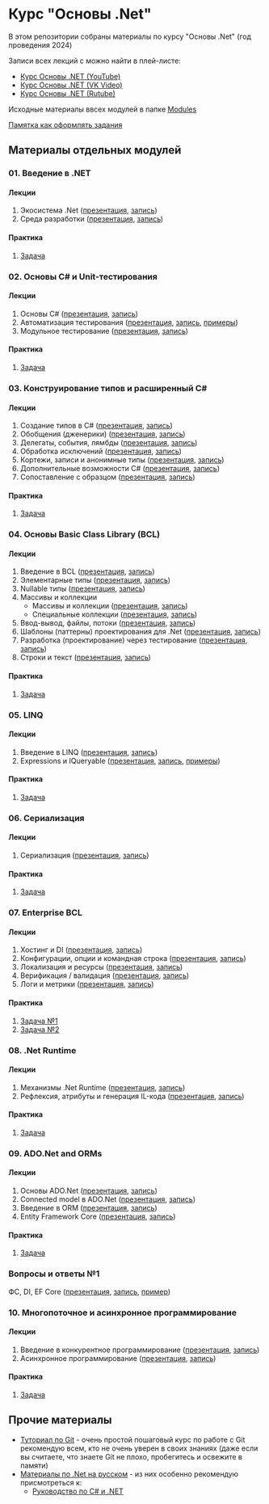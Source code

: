 # Курс "Основы .Net"

В этом репозитории собраны материалы по курсу "Основы .Net" (год проведения 2024)

Записи всех лекций с можно найти в плей-листе:
- [Курс Основы .NET (YouTube)](https://youtube.com/playlist?list=PLEM3ZGqESlYS-IkVpkrCI74iaMWtru_9x&si=zOOOzG-JONHuh7oz)
- [Курс Основы .NET (VK Video)](https://vk.com/video/playlist/871595788_1)
- [Курс Основы .NET (Rutube)](https://rutube.ru/plst/488407)

Исходные материалы ввсех модулей в папке [Modules](./Modules)

[Памятка как оформлять задания](/docs/practices.md)

## Материалы отдельных модулей
### 01. Введение в .NET
#### Лекции
01. Экосистема .Net ([презентация](/Modules/01.%20Introduction%20to%20.Net/01.%20.Net%20Ecosystem.pptx?raw=true), [запись](https://youtu.be/exB4impLQyE))
02. Среда разработки ([презентация](/Modules/01.%20Introduction%20to%20.Net/02.%20.Net%20Development%20Environment.pptx?raw=true), [запись](https://youtu.be/BVDPAFH5om0))

#### Практика
01. [Задача](/Modules/01.%20Introduction%20to%20.Net/task.md)


### 02. Основы C# и Unit-тестирования
#### Лекции
01. Основы C# ([презентация](/Modules/02.%20Basic%20C%23%20and%20Unit-testing/01.%20C%23%20language%20basic.pptx?raw=true), [запись](https://youtu.be/BnAoMyi_Wms))
02. Автоматизация тестирования ([презентация](/Modules/02.%20Basic%20C%23%20and%20Unit-testing/02.%20Test%20automation.pptx?raw=true), [запись](https://youtu.be/Am_lV0ZO0a8), [примеры](/Modules/02.%20Basic%20C%23%20and%20Unit-testing/Samples/02_Test_automation))
03. Модульное тестирование ([презентация](/Modules/02.%20Basic%20C%23%20and%20Unit-testing/03.%20Unit%20tests.pptx?raw=true), [запись](https://youtu.be/r6jSOymZsoo))

#### Практика
01. [Задача](/Modules/02.%20Basic%20C%23%20and%20Unit-testing/task.md)


### 03. Конструирование типов и расширенный C#
#### Лекции
01. Создание типов в C# ([презентация](/Modules/03.%20Type%20construction%20and%20Advanced%20C%23/01.%20Creating%20Types%20in%20C%23.pptx?raw=true), [запись](https://youtu.be/0Cad1GMEelI))
02. Обобщения (дженерики) ([презентация](/Modules/03.%20Type%20construction%20and%20Advanced%20C%23/02.%20Generics.pptx?raw=true), [запись](https://youtu.be/014-Ytthvws))
03. Делегаты, события, лямбды ([презентация](/Modules/03.%20Type%20construction%20and%20Advanced%20C%23/03.%20Delegates%2C%20Events%20and%20Lambdas.pptx?raw=true), [запись](https://youtu.be/FiXZKe7D8Rg))
04. Обработка исключений ([презентация](/Modules/03.%20Type%20construction%20and%20Advanced%20C%23/04.%20Exception%20handling.pptx?raw=true), [запись](https://youtu.be/PBKuARjhVSM))
05. Кортежи, записи и анонимные типы ([презентация](/Modules/03.%20Type%20construction%20and%20Advanced%20C%23/05.%20Tuples%2C%20records%20and%20anonymous%20types.pptx?raw=true), [запись](https://youtu.be/IfWdVvoeIXw))
06. Дополнительные возможности C# ([презентация](/Modules/03.%20Type%20construction%20and%20Advanced%20C%23/06.%20Additional%20C%23%20features.pptx?raw=true), [запись](https://youtu.be/Z7x3hxpal7g))
07. Сопоставление с образцом ([презентация](/Modules/03.%20Type%20construction%20and%20Advanced%20C%23/07.%20Pattern%20matching.pptx?raw=true), [запись](https://youtu.be/g6miwMgVKVY))

#### Практика
01. [Задача](/Modules/03.%20Type%20construction%20and%20Advanced%20C%23/task.md)

### 04. Основы Basic Class Library (BCL)
#### Лекции

01. Введение в BCL ([презентация](/Modules/04.%20Basic%20BCL/01.%20Introduction%20to%20BCL.pptx?raw=true), [запись](https://youtu.be/r55-CweUKTY))
02. Элементарные типы ([презентация](/Modules/04.%20Basic%20BCL/02.%20Elemetary%20types.pptx?raw=true), [запись](https://youtu.be/T7VSUlyYS9E))
03. Nullable типы ([презентация](/Modules/04.%20Basic%20BCL/03.%20Nullable%20types.pptx?raw=true), [запись](https://youtu.be/ZmzkWC6033U))
04. Массивы и коллекции
    - Массивы и коллекции ([презентация](/Modules/04.%20Basic%20BCL/04.01.%20Arrays%20and%20collections.pptx?raw=true), [запись](https://youtu.be/jDqPCrcgh4g))
    - Специальные коллекции ([презентация](/Modules/04.%20Basic%20BCL/04.02.%20Special%20collections.pptx?raw=true), [запись](https://youtu.be/ssGVbUoC9VA))
05. Ввод-вывод, файлы, потоки ([презентация](/Modules/04.%20Basic%20BCL/05.%20Streams%20and%20File%20System.pptx?raw=true), [запись](https://youtu.be/kDIW16ZVBeU))
06. Шаблоны (паттерны) проектирования для .Net ([презентация](/Modules/04.%20Basic%20BCL/06.%20Design%20patterns.pptx?raw=true), [запись](https://youtu.be/EYtczWo1eos))
07. Разработка (проектирование) через тестирование ([презентация](/Modules/04.%20Basic%20BCL/07.%20Test-Driven%20Development.pptx?raw=true), [запись](https://youtu.be/i-bHlyeeBwU))
08. Строки и текст ([презентация](/Modules/04.%20Basic%20BCL/08.%20Strings%20and%20texts.pptx?raw=true), [запись](https://youtu.be/9ihKlAz5DR8))

#### Практика
01. [Задача](/Modules/04.%20Basic%20BCL/task.md)


### 05. LINQ
#### Лекции

01. Введение в LINQ ([презентация](/Modules/05.%20LINQ/01.%20Introduction%20to%20LINQ.pptx?raw=true), [запись](https://youtu.be/pTIN-2h5fnc))
02. Expressions и IQueryable ([презентация](/Modules/05.%20LINQ/02.%20Expressions%20and%20IQueryable.pptx?raw=true), [запись](https://youtu.be/YSNyjwR_6ZE), [примеры](/Modules/05.%20LINQ/Samples/02.%20Expressions%20and%20IQueryable))

#### Практика
01. [Задача](/Modules/05.%20LINQ/Tasks/01.%20Introduction%20to%20LINQ/task.md)

### 06. Сериализация
#### Лекции

01. Сериализация ([презентация](/Modules/06.%20Serialization/01.%20Serialization.pptx?raw=true), [запись](https://youtu.be/fqeiVBvxxIc))

#### Практика
01. [Задача](/Modules/06.%20Serialization/Task/task.md)


### 07. Enterprise BCL
#### Лекции

01. Хостинг и DI ([презентация](/Modules/07.%20Enterprise%20BCL/01.%20Host%20and%20DI.pptx?raw=true), [запись](https://youtu.be/ZL1m0hxvNxM))
02. Конфигурации, опции и командная строка ([презентация](/Modules/07.%20Enterprise%20BCL/02.%20Configuration%2C%20options%20and%20command%20line.pptx?raw=true), [запись](https://youtu.be/P_ggfVS_Gw8))
03. Локализация и ресурсы ([презентация](/Modules/07.%20Enterprise%20BCL/03.%20Localization%20and%20resources.pptx?raw=true), [запись](https://youtu.be/yGV9Iv4xBiw))
04. Верификация / валидация ([презентация](/Modules/07.%20Enterprise%20BCL/04.%20Validation.pptx?raw=true), [запись](https://youtu.be/RuTZVpU5eRU))
05. Логи и метрики ([презентация](/Modules/07.%20Enterprise%20BCL/05.%20Logs%20and%20metrics.pptx?raw=true), [запись](https://youtu.be/8zhWuRq-oFs))

#### Практика
01. [Задача №1](/Modules/07.%20Enterprise%20BCL/task_01.md)
02. [Задача №2](/Modules/07.%20Enterprise%20BCL/task_02.md)


### 08. .Net Runtime
#### Лекции
01. Механизмы .Net Runtime ([презентация](/Modules/08.%20Runtime/01.%20.Net%20Runtime%20services.pptx?raw=true), [запись](https://youtu.be/VVoN8NVhvRg))
02. Рефлексия, атрибуты и генерация IL-кода ([презентация](/Modules/08.%20Runtime/02.%20Reflection%20and%20code%20emitting.pptx?raw=true), [запись](https://youtu.be/2s1aISpymQg))

#### Практика
01. [Задача](/Modules/08.%20Runtime/Task/task.md)


### 09. ADO.Net and ORMs
#### Лекции
01. Основы ADO.Net ([презентация](/Modules/09.%20ADO.Net%20and%20ORMs/01.%20ADO.Net%20Basic.pptx?raw=true), [запись](https://youtu.be/EyuoSjT4gwc))
02. Connected model в ADO.Net ([презентация](/Modules/09.%20ADO.Net%20and%20ORMs/02.%20ADO.Net%20Connected%20model.pptx?raw=true), [запись](https://youtu.be/GjK_HXfxCRk))
03. Введение в ORM ([презентация](/Modules/09.%20ADO.Net%20and%20ORMs/03.%20Introduction%20to%20ORM.pptx?raw=true), [запись](https://youtu.be/HSefPRzyan0))
04. Entity Framework Core ([презентация](/Modules/09.%20ADO.Net%20and%20ORMs/04.%20EF%20Core.pptx?raw=true), [запись](https://youtu.be/stpGj-SzK54))

#### Практика
01. [Задача](/Modules/09.%20ADO.Net%20and%20ORMs/Task/task.md)


### Вопросы и ответы №1
ФС, DI, EF Core ([презентация](/Modules/Q%26A%20%231/Q%26A%20%231.pptx?raw=true), [запись](https://youtu.be/tn3u3wUizjg), [пример](/Modules/Q%26A%20%231/Samples/ImageProcessingService2))


### 10. Многопоточное и асинхронное программирование
#### Лекции
01. Введение в конкурентное программирование ([презентация](/Modules/10.%20Async%20and%20Multithreading/01.%20Introduction%20to%20concurrency.pptx?raw=true), [запись](https://youtu.be/4tC8j-7NukQ))
02. Асинхронное программирование ([презентация](/Modules/10.%20Async%20and%20Multithreading/02.%20Async.pptx?raw=true), [запись](https://youtu.be/4ndx73NyPFg))

#### Практика
01. [Задача](/Modules/10.%20Async%20and%20Multithreading/task.md)


## Прочие материалы

- [Туториал по Git](https://githowto.com/ru) - очень простой пошаговый курс по работе с Git рекомендую всем, кто не очень уверен в своих знаниях (даже если вы считаете, что знаете Git не плохо, пробегитесь и освежите в памяти)
- [Материалы по .Net на русском](https://metanit.com/sharp/) - из них особенно рекомендую присмотреться к:
    - [Руководство по C# и .NET](https://metanit.com/sharp/tutorial/)
